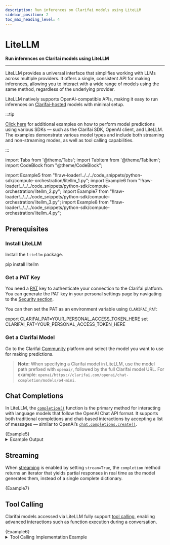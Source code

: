 ```yaml
---
description: Run inferences on Clarifai models using LiteLLM  
sidebar_position: 2
toc_max_heading_level: 4
---
```


# LiteLLM 

**Run inferences on Clarifai models using LiteLLM**
<hr />

LiteLLM provides a universal interface that simplifies working with LLMs across multiple providers. It offers a single, consistent API for making inferences, allowing you to interact with a wide range of models using the same method, regardless of the underlying provider.

LiteLLM natively supports OpenAI-compatible APIs, making it easy to run inferences on [Clarifai-hosted](https://docs.litellm.ai/docs/providers/clarifai) models with minimal setup.

:::tip

[Click here](https://github.com/Clarifai/examples/tree/main/models/model_predict) for additional examples on how to perform model predictions using various SDKs — such as the Clarifai SDK, OpenAI client, and LiteLLM. The examples demonstrate various model types and include both streaming and non-streaming modes, as well as tool calling capabilities.

:::

import Tabs from '@theme/Tabs';
import TabItem from '@theme/TabItem';
import CodeBlock from "@theme/CodeBlock";


import Example5 from "!!raw-loader!../../../code_snippets/python-sdk/compute-orchestration/litellm_1.py";
import Example6 from "!!raw-loader!../../../code_snippets/python-sdk/compute-orchestration/litellm_2.py";
import Example7 from "!!raw-loader!../../../code_snippets/python-sdk/compute-orchestration/litellm_3.py";
import Example8 from "!!raw-loader!../../../code_snippets/python-sdk/compute-orchestration/litellm_4.py";

## Prerequisites

### Install LiteLLM 

Install the `litellm` package.

<Tabs groupId="code">
<TabItem value="bash" label="Python">
    <CodeBlock className="language-bash"> pip install litellm </CodeBlock>
</TabItem>
</Tabs>

### Get a PAT Key

You need a [PAT](https://docs.clarifai.com/control/authentication/pat) key to authenticate your connection to the Clarifai platform. You can generate the PAT key in your personal settings page by navigating to the [Security section](https://clarifai.com/settings/security).

You can then set the PAT as an environment variable using `CLARIFAI_PAT`:

<Tabs groupId="code">
<TabItem value="bash" label="Unix-Like Systems">
    <CodeBlock className="language-bash"> export CLARIFAI_PAT=YOUR_PERSONAL_ACCESS_TOKEN_HERE </CodeBlock>
</TabItem>
<TabItem value="bash2" label="Windows">
    <CodeBlock className="language-bash"> set CLARIFAI_PAT=YOUR_PERSONAL_ACCESS_TOKEN_HERE </CodeBlock>
</TabItem>
</Tabs>


### Get a Clarifai Model

Go to the Clarifai [Community](https://clarifai.com/explore) platform and select the model you want to use for making predictions.

> **Note:** When specifying a Clarifai model in LiteLLM, use the model path prefixed with `openai/`, followed by the full Clarifai model URL.
For example: `openai/https://clarifai.com/openai/chat-completion/models/o4-mini`.

## Chat Completions

In LiteLLM, the [`completion()`](https://docs.litellm.ai/docs/completion) function is the primary method for interacting with language models that follow the OpenAI Chat API format. It supports both traditional completions and chat-based interactions by accepting a list of messages — similar to OpenAI’s [`chat.completions.create()`](https://docs.clarifai.com/compute/providers/open-ai#chat-completions).

<Tabs>
<TabItem value="python" label="Python SDK">
    <CodeBlock className="language-python">{Example5}</CodeBlock>
</TabItem>
</Tabs>

<details>
  <summary>Example Output</summary>
    <CodeBlock className="language-text">Hey there! I'm doing well, thanks for asking! How are you doing today? Is there anything I can help you with or would you like to chat about something?</CodeBlock>
</details>

## Streaming

When [streaming](https://docs.litellm.ai/docs/completion/stream) is enabled by setting `stream=True`, the `completion` method returns an iterator that yields partial responses in real time as the model generates them, instead of a single complete dictionary.

<Tabs>
<TabItem value="python" label="Python SDK">
    <CodeBlock className="language-python">{Example7}</CodeBlock>
</TabItem>
</Tabs>

## Tool Calling

Clarifai models accessed via LiteLLM fully support [tool calling](https://docs.clarifai.com/compute/models/inference/api#tool-calling), enabling advanced interactions such as function execution during a conversation.

<Tabs>
<TabItem value="python" label="Python SDK">
    <CodeBlock className="language-python">{Example6}</CodeBlock>
</TabItem>
</Tabs>

<details>
  <summary> Tool Calling Implementation Example</summary>
    <CodeBlock className="language-python">{Example8} </CodeBlock>
</details>
